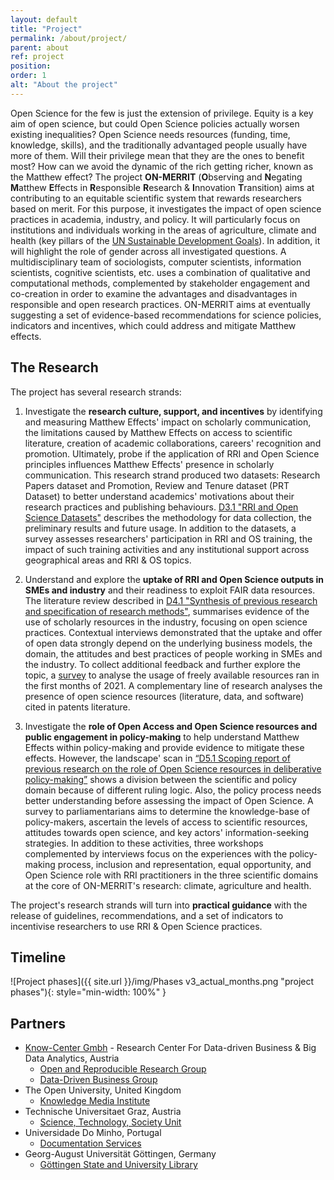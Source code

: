 ```yaml
---
layout: default
title: "Project"
permalink: /about/project/
parent: about
ref: project
position:
order: 1
alt: "About the project"
---
```

<!-- Start editing content here -->
Open Science for the few is just the extension of privilege. Equity is a key aim of open science, but could Open Science policies actually worsen existing inequalities? Open Science needs resources (funding, time, knowledge, skills), and the traditionally advantaged people usually have more of them. Will their privilege mean that they are the ones to benefit most? How can we avoid the dynamic of the rich getting richer, known as the Matthew effect?
The project <b>ON-MERRIT</b> (<b>O</b>bserving and <b>N</b>egating <b>M</b>atthew <b>E</b>ffects in <b>R</b>esponsible <b>R</b>esearch & <b>I</b>nnovation <b>T</b>ransition) aims at contributing to an equitable scientific system that rewards researchers based on merit. For this purpose, it investigates the impact of open science practices in academia, industry, and policy.  It will particularly focus on institutions and individuals working in the areas of agriculture, climate and health (key pillars of the [UN Sustainable Development Goals](https://www.un.org/sustainabledevelopment/sustainable-development-goals/)). In addition, it will highlight the role of gender across all investigated questions. A multidisciplinary team of sociologists, computer scientists, information scientists, cognitive scientists, etc. uses a combination of qualitative and computational methods, complemented by stakeholder engagement and co-creation in order to examine the advantages and disadvantages in responsible and open research practices. ON-MERRIT aims at eventually suggesting a set of evidence-based recommendations for science policies, indicators and incentives, which could address and mitigate Matthew effects.

## The Research

The project has several research strands:
1. Investigate the <strong>research culture, support, and incentives</strong> by identifying and measuring Matthew Effects' impact on scholarly communication, the limitations caused by Matthew Effects on access to scientific literature, creation of academic collaborations, careers' recognition and promotion. Ultimately, probe if the application of RRI and Open Science principles influences Matthew Effects' presence in scholarly communication.
This research strand produced two datasets: Research Papers dataset and Promotion, Review and Tenure dataset (PRT Dataset) to better understand academics' motivations about their research practices and publishing behaviours. [D3.1 "RRI and Open Science Datasets"](https://doi.org/10.5281/zenodo.3874586) describes the methodology for data collection, the preliminary results and future usage.
In addition to the datasets, a survey assesses researchers' participation in RRI and OS training, the impact of such training activities and any institutional support across geographical areas and RRI & OS topics.

2. Understand and explore the <strong>uptake of RRI and Open Science outputs in SMEs and industry</strong> and their readiness to exploit FAIR data resources.
The literature review described in [D4.1 "Synthesis of previous research and specification of research methods"](https://doi.org/10.5281/zenodo.3875017), summarises evidence of the use of scholarly resources in the industry, focusing on open science practices. Contextual interviews demonstrated that the uptake and offer of open data strongly depend on the underlying business models, the domain, the attitudes and best practices of people working in SMEs and the industry. To collect additional feedback and further explore the topic, a [survey](https://on-merrit.eu/news/2021-01-20-SMEs-industry-survey/) to analyse the usage of freely available resources ran in the first months of 2021.
A complementary line of research analyses the presence of open science resources (literature, data, and software) cited in patents literature.

3. Investigate the <strong>role of Open Access and Open Science resources and public engagement in policy-making</strong> to help understand Matthew Effects within policy-making and provide evidence to mitigate these effects. However, the landscape' scan in [“D5.1 Scoping report of previous research on the role of Open Science resources in deliberative policy-making”](https://doi.org/10.5281/zenodo.3875054) shows a division between the scientific and policy domain because of different ruling logic. Also, the policy process needs better understanding before assessing the impact of Open Science. A survey to parliamentarians aims to determine the knowledge-base of policy-makers, ascertain the levels of access to scientific resources, attitudes towards open science, and key actors' information-seeking strategies.
In addition to these activities, three workshops complemented by interviews focus on the experiences with the policy-making process, inclusion and representation, equal opportunity, and Open Science role with RRI practitioners in the three scientific domains at the core of ON-MERRIT's research: climate, agriculture and health.

The project's research strands will turn into <strong>practical guidance</strong> with the release of guidelines, recommendations, and a set of indicators to incentivise researchers to use RRI & Open Science practices.

## Timeline

![Project phases]({{ site.url }}/img/Phases v3_actual_months.png "project phases"){: style="min-width: 100%" }

## Partners

- [Know-Center Gmbh](https://www.know-center.tugraz.at/) - Research Center For Data-driven Business & Big Data Analytics, Austria
  - [Open and Reproducible Research Group](https://www.tugraz.at/institute/isds/research/groups/orrg/)
  - [Data-Driven Business Group](https://www.know-center.tugraz.at/en/research/areas/data-driven-business/) 
- The Open University, United Kingdom
  - [Knowledge Media Institute](http://kmi.open.ac.uk/)
- Technische Universitaet Graz, Austria
  - [Science, Technology, Society Unit](https://www.tugraz.at/arbeitsgruppen/sts/home/)
- Universidade Do Minho, Portugal
  - [Documentation Services](http://www.sdum.uminho.pt/)
- Georg-August Universität Göttingen, Germany
  - [Göttingen State and University Library](https://www.sub.uni-goettingen.de) 

